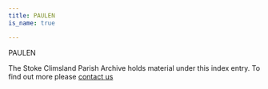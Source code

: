 ```yaml
---
title: PAULEN
is_name: true

---
```


PAULEN


The Stoke Climsland Parish Archive holds material under this index entry. To find out more please [contact us](/contact/)
